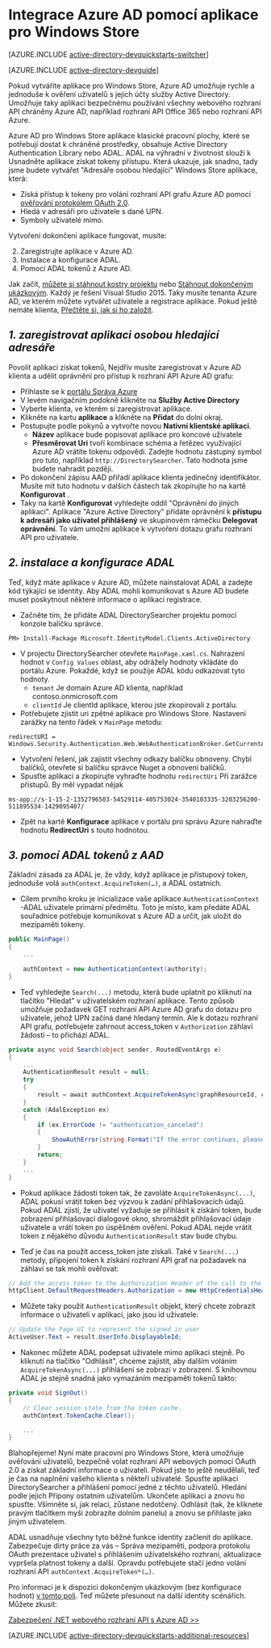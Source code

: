 <properties
    pageTitle="Azure AD pro Windows Store Začínáme | Microsoft Azure"
    description="Vytvoření aplikace pro Windows Store, která lze integrovat s Azure AD pro přihlášení a volá Azure AD zamknutí rozhraní API pomocí OAuth."
    services="active-directory"
    documentationCenter="windows"
    authors="dstrockis"
    manager="mbaldwin"
    editor=""/>

<tags
    ms.service="active-directory"
    ms.workload="identity"
    ms.tgt_pltfrm="mobile-windows-store"
    ms.devlang="dotnet"
    ms.topic="article"
    ms.date="09/16/2016"
    ms.author="dastrock"/>


# <a name="integrate-azure-ad-with-a-windows-store-app"></a>Integrace Azure AD pomocí aplikace pro Windows Store

[AZURE.INCLUDE [active-directory-devquickstarts-switcher](../../includes/active-directory-devquickstarts-switcher.md)]

[AZURE.INCLUDE [active-directory-devguide](../../includes/active-directory-devguide.md)]

Pokud vytváříte aplikace pro Windows Store, Azure AD umožňuje rychle a jednoduše k ověření uživatelů s jejich účty služby Active Directory.  Umožňuje taky aplikaci bezpečnému používání všechny webového rozhraní API chráněny Azure AD, například rozhraní API Office 365 nebo rozhraní API Azure.

Azure AD pro Windows Store aplikace klasické pracovní plochy, které se potřebují dostat k chráněné prostředky, obsahuje Active Directory Authentication Library nebo ADAL.  ADAL na výhradní v životnost slouží k Usnadněte aplikace získat tokeny přístupu.  Která ukazuje, jak snadno, tady jsme budete vytvářet "Adresáře osobou hledající" Windows Store aplikace, která:

-   Získá přístup k tokeny pro volání rozhraní API grafu Azure AD pomocí [ověřování protokolem OAuth 2.0](https://msdn.microsoft.com/library/azure/dn645545.aspx).
-   Hledá v adresáři pro uživatele s dané UPN.
-   Symboly uživatelé mimo.

Vytvoření dokončení aplikace fungovat, musíte:

2. Zaregistrujte aplikace v Azure AD.
3. Instalace a konfigurace ADAL.
5. Pomocí ADAL tokenů z Azure AD.

Jak začít, [můžete si stáhnout kostry projektu](https://github.com/AzureADQuickStarts/NativeClient-WindowsStore/archive/skeleton.zip) nebo [Stáhnout dokončeným ukázkovým](https://github.com/AzureADQuickStarts/NativeClient-WindowsStore/archive/complete.zip).  Každý je řešení Visual Studio 2015.  Taky musíte tenanta Azure AD, ve kterém můžete vytvářet uživatele a registrace aplikace.  Pokud ještě nemáte klienta, [Přečtěte si, jak si ho založit](active-directory-howto-tenant.md).

## <a name="1-register-the-directory-searcher-application"></a>*1. zaregistrovat aplikaci osobou hledající adresáře*
Povolit aplikaci získat tokenů, Nejdřív musíte zaregistrovat v Azure AD klienta a udělit oprávnění pro přístup k rozhraní API Azure AD grafu:

-   Přihlaste se k [portálu Správa Azure](https://manage.windowsazure.com)
-   V levém navigačním podokně klikněte na **Služby Active Directory**
-   Vyberte klienta, ve kterém si zaregistrovat aplikace.
-   Klikněte na kartu **aplikace** a klikněte na **Přidat** do dolní okraj.
-   Postupujte podle pokynů a vytvořte novou **Nativní klientské aplikaci**.
    -   **Název** aplikace bude popisovat aplikace pro koncové uživatele
    -   **Přesměrovat Uri** tvoří kombinace schéma a řetězec využívající Azure AD vrátíte tokenu odpovědi.  Zadejte hodnotu zástupný symbol pro tuto, například `http://DirectorySearcher`.  Tato hodnota jsme budete nahradit později.
-   Po dokončení zápisu AAD přiřadí aplikace klienta jedinečný identifikátor.  Musíte mít tuto hodnotu v dalších částech tak zkopírujte ho na kartě **Konfigurovat** .
- Taky na kartě **Konfigurovat** vyhledejte oddíl "Oprávnění do jiných aplikací".  Aplikace "Azure Active Directory" přidáte oprávnění k **přístupu k adresáři jako uživatel přihlášený** ve skupinovém rámečku **Delegovat oprávnění**.  To vám umožní aplikace k vytvoření dotazu grafu rozhraní API pro uživatele.

## <a name="2-install--configure-adal"></a>*2. instalace a konfigurace ADAL*
Teď, když máte aplikace v Azure AD, můžete nainstalovat ADAL a zadejte kód týkající se identity.  Aby ADAL mohli komunikovat s Azure AD budete muset poskytnout některé informace o aplikaci registrace.
-   Začněte tím, že přidáte ADAL DirectorySearcher projektu pomocí konzole balíčku správce.

```
PM> Install-Package Microsoft.IdentityModel.Clients.ActiveDirectory
```

-   V projectu DirectorySearcher otevřete `MainPage.xaml.cs`.  Nahrazení hodnot v `Config Values` oblast, aby odrážely hodnoty vkládáte do portálu Azure.  Pokaždé, když se použije ADAL kódu odkazovat tyto hodnoty.
    -   `tenant` Je domain Azure AD klienta, například contoso.onmicrosoft.com
    -   `clientId` Je clientId aplikace, kterou jste zkopírovali z portálu.
-   Potřebujete zjistit uri zpětné aplikace pro Windows Store.  Nastavení zarážky na tento řádek v `MainPage` metodu:

```
redirectURI = Windows.Security.Authentication.Web.WebAuthenticationBroker.GetCurrentApplicationCallbackUri();
```
- Vytvoření řešení, jak zajistit všechny odkazy balíčku obnoveny.  Chybí balíčků, otevřete si balíčku správce Nuget a obnovení balíčků.
- Spusťte aplikaci a zkopírujte vyhraďte hodnotu `redirectUri` Při zarážce přístupů.  By měl vypadat nějak

```
ms-app://s-1-15-2-1352796503-54529114-405753024-3540103335-3203256200-511895534-1429095407/
```

- Zpět na kartě **Konfigurace** aplikace v portálu pro správu Azure nahraďte hodnotu **RedirectUri** s touto hodnotou.  

## <a name="3--use-adal-to-get-tokens-from-aad"></a>*3. pomocí ADAL tokenů z AAD*
Základní zásada za ADAL je, že vždy, když aplikace je přístupový token, jednoduše volá `authContext.AcquireToken(…)`, a ADAL ostatních.  

-   Cílem prvního kroku je inicializace vaše aplikace `AuthenticationContext` -ADAL uživatele primární předmětu.  Toto je místo, kam předáte ADAL souřadnice potřebuje komunikovat s Azure AD a určit, jak uložit do mezipaměti tokeny.

```C#
public MainPage()
{
    ...

    authContext = new AuthenticationContext(authority);
}
```

- Teď vyhledejte `Search(...)` metodu, která bude uplatnit po kliknutí na tlačítko "Hledat" v uživatelském rozhraní aplikace.  Tento způsob umožňuje požadavek GET rozhraní API Azure AD grafu do dotazu pro uživatele, jehož UPN začíná dané hledaný termín.  Ale k dotazu rozhraní API grafu, potřebujete zahrnout access_token v `Authorization` záhlaví žádosti – to přichází ADAL.

```C#
private async void Search(object sender, RoutedEventArgs e)
{
    ...
    AuthenticationResult result = null;
    try
    {
        result = await authContext.AcquireTokenAsync(graphResourceId, clientId, redirectURI, new PlatformParameters(PromptBehavior.Auto, false));
    }
    catch (AdalException ex)
    {
        if (ex.ErrorCode != "authentication_canceled")
        {
            ShowAuthError(string.Format("If the error continues, please contact your administrator.\n\nError: {0}\n\nError Description:\n\n{1}", ex.ErrorCode, ex.Message));
        }
        return;
    }
    ...
}
```
- Pokud aplikace žádosti token tak, že zavoláte `AcquireTokenAsync(...)`, ADAL pokusí vrátit token bez výzvou k zadání přihlašovacích údajů.  Pokud ADAL zjistí, že uživatel vyžaduje se přihlásit k získání token, bude zobrazení přihlašovací dialogové okno, shromáždit přihlašovací údaje uživatele a vrátí token po úspěšném ověření.  Pokud ADAL nejde vrátit token z nějakého důvodu `AuthenticationResult` stav bude chybu.

- Teď je čas na použít access_token jste získali.  Také v `Search(...)` metody, připojení token k získání rozhraní API graf na požadavek na záhlaví se tak mohli ověřovat:

```C#
// Add the access token to the Authorization Header of the call to the Graph API, and call the Graph API.
httpClient.DefaultRequestHeaders.Authorization = new HttpCredentialsHeaderValue("Bearer", result.AccessToken);

```
- Můžete taky použít `AuthenticationResult` objekt, který chcete zobrazit informace o uživateli v aplikaci, jako jsou id uživatele:

```C#
// Update the Page UI to represent the signed in user
ActiveUser.Text = result.UserInfo.DisplayableId;
```
- Nakonec můžete ADAL podepsat uživatele mimo aplikaci stejně.  Po kliknutí na tlačítko "Odhlásit", chceme zajistit, aby dalším voláním `AcquireTokenAsync(...)` přihlášení se zobrazí v zobrazení.  S knihovnou ADAL je stejně snadná jako vymazáním mezipaměti tokenů takto:

```C#
private void SignOut()
{
    // Clear session state from the token cache.
    authContext.TokenCache.Clear();

    ...
}
```

Blahopřejeme! Nyní máte pracovní pro Windows Store, která umožňuje ověřování uživatelů, bezpečně volat rozhraní API webových pomocí OAuth 2.0 a získat základní informace o uživateli.  Pokud jste to ještě neudělali, teď je čas na naplnění vašeho klienta s někteří uživatelé.  Spusťte aplikaci DirectorySearcher a přihlášení pomocí jedné z těchto uživatelů.  Hledání podle jejich Přípony ostatním uživatelům.  Ukončete aplikaci a znovu ho spusťte.  Všimněte si, jak relaci, zůstane nedotčený.  Odhlásit (tak, že kliknete pravým tlačítkem myši zobrazíte dolním panelu) a znovu se přihlaste jako jiným uživatelem.

ADAL usnadňuje všechny tyto běžné funkce identity začlenit do aplikace.  Zabezpečuje dirty práce za vás – Správa mezipaměti, podpora protokolu OAuth prezentace uživatel s přihlášením uživatelského rozhraní, aktualizace vypršela platnost tokeny a další.  Opravdu potřebujete stačí jedno volání rozhraní API `authContext.AcquireToken*(…)`.

Pro informaci je k dispozici dokončeným ukázkovým (bez konfigurace hodnot) [v tomto poli](https://github.com/AzureADQuickStarts/NativeClient-WindowsStore/archive/complete.zip).  Teď můžete přesunout na další identity scénářích.  Můžete zkusit:

[Zabezpečení .NET webového rozhraní API s Azure AD >>](active-directory-devquickstarts-webapi-dotnet.md)

[AZURE.INCLUDE [active-directory-devquickstarts-additional-resources](../../includes/active-directory-devquickstarts-additional-resources.md)]
